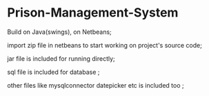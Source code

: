 # Prison-Management-System
Build on Java(swings), on Netbeans;

import zip file in netbeans to start working on project's source code;

jar file is included for running directly;

sql file is included for database ;

other files like mysqlconnector datepicker etc is included too
;
